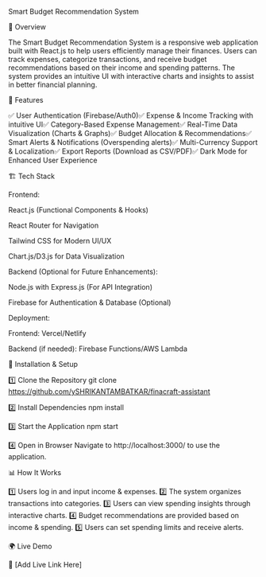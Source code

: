 Smart Budget Recommendation System

📌 Overview

The Smart Budget Recommendation System is a responsive web application built with React.js to help users efficiently manage their finances. Users can track expenses, categorize transactions, and receive budget recommendations based on their income and spending patterns. The system provides an intuitive UI with interactive charts and insights to assist in better financial planning.

🚀 Features

✅ User Authentication (Firebase/Auth0)✅ Expense & Income Tracking with intuitive UI✅ Category-Based Expense Management✅ Real-Time Data Visualization (Charts & Graphs)✅ Budget Allocation & Recommendations✅ Smart Alerts & Notifications (Overspending alerts)✅ Multi-Currency Support & Localization✅ Export Reports (Download as CSV/PDF)✅ Dark Mode for Enhanced User Experience

🏗️ Tech Stack

Frontend:

React.js (Functional Components & Hooks)

React Router for Navigation

Tailwind CSS for Modern UI/UX

Chart.js/D3.js for Data Visualization

Backend (Optional for Future Enhancements):

Node.js with Express.js (For API Integration)

Firebase for Authentication & Database (Optional)

Deployment:

Frontend: Vercel/Netlify

Backend (if needed): Firebase Functions/AWS Lambda

🔧 Installation & Setup

1️⃣ Clone the Repository
git clone https://github.com/ySHRIKANTAMBATKAR/finacraft-assistant

2️⃣ Install Dependencies
npm install

3️⃣ Start the Application
npm start

4️⃣ Open in Browser
Navigate to http://localhost:3000/ to use the application.

📊 How It Works

1️⃣ Users log in and input income & expenses.
2️⃣ The system organizes transactions into categories.
3️⃣ Users can view spending insights through interactive charts.
4️⃣ Budget recommendations are provided based on income & spending.
5️⃣ Users can set spending limits and receive alerts.


🌍 Live Demo

🔗 [Add Live Link Here]
